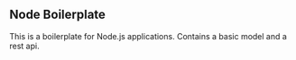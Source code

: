 ## Node Boilerplate

This is a boilerplate for Node.js applications. Contains a basic model and a rest api.